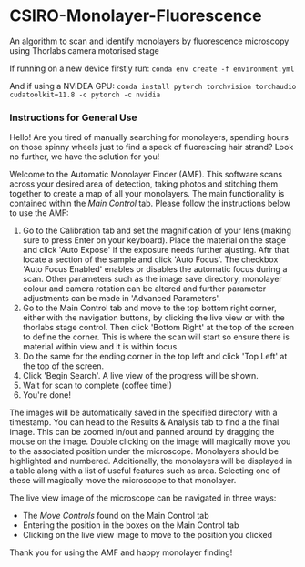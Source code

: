 # CSIRO-Monolayer-Fluorescence
An algorithm to scan and identify monolayers by fluorescence microscopy using Thorlabs camera motorised stage  

If running on a new device firstly run:
`conda env create -f environment.yml`  

And if using a NVIDEA GPU:
`conda install pytorch torchvision torchaudio cudatoolkit=11.8 -c pytorch -c nvidia`

### Instructions for General Use
Hello! Are you tired of manually searching for monolayers, spending hours on those spinny wheels just to find a speck of fluorescing hair strand? Look no further, we have the solution for you!

Welcome to the Automatic Monolayer Finder (AMF). This software scans across your desired area of detection, taking photos and stitching them together to create a map of all your monolayers. The main functionality is contained within the *Main Control* tab. Please follow the instructions below to use the AMF:

1. Go to the Calibration tab and set the magnification of your lens (making sure to press Enter on your keyboard). Place the material on the stage and click 'Auto Expose' if the exposure needs further ajusting. Aftr that locate a section of the sample and click 'Auto Focus'. The checkbox 'Auto Focus Enabled' enables or disables the automatic focus during a scan. Other parameters such as the image save directory, monolayer colour and camera rotation can be altered and further parameter adjustments can be made in 'Advanced Parameters'.
2. Go to the Main Control tab and move to the top bottom right corner, either with the navigation buttons, by clicking the live view or with the thorlabs stage control. Then click 'Bottom Right' at the top of the screen to define the corner. This is where the scan will start so ensure there is material within view and it is within focus.
3. Do the same for the ending corner in the top left and click 'Top Left' at the top of the screen.
4. Click 'Begin Search'. A live view of the progress will be shown.
5. Wait for scan to complete (coffee time!)
6. You're done!

The images will be automatically saved in the specified directory with a timestamp.
You can head to the Results & Analysis tab to find a the final image. This can be zoomed in/out and panned around by dragging the mouse on the image. Double clicking on the image will magically move you to the associated position under the microscope. Monolayers should be highlighted and numbered. Additionally, the monolayers will be displayed in a table along with a list of useful features such as area. Selecting one of these will magically move the microscope to that monolayer.

The live view image of the microscope can be navigated in three ways:
- The *Move Controls* found on the Main Control tab
- Entering the position in the boxes on the Main Control tab
- Clicking on the live view image to move to the position you clicked

Thank you for using the AMF and happy monolayer finding!